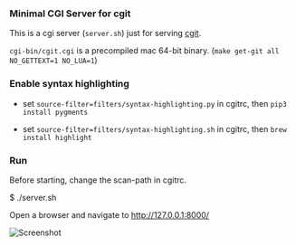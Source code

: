 ### Minimal CGI Server for cgit

This is a cgi server (`server.sh`) just for serving [cgit](https://git.zx2c4.com/cgit/).

`cgi-bin/cgit.cgi` is a precompiled mac 64-bit binary. (`make get-git all NO_GETTEXT=1 NO_LUA=1`)

### Enable syntax highlighting

* set `source-filter=filters/syntax-highlighting.py` in cgitrc, then `pip3 install pygments`

* set `source-filter=filters/syntax-highlighting.sh` in cgitrc, then `brew install highlight`

### Run

Before starting, change the scan-path in cgitrc.

$ ./server.sh

Open a browser and navigate to http://127.0.0.1:8000/

![Screenshot](https://shyang.github.io/assets/cgit.png)
